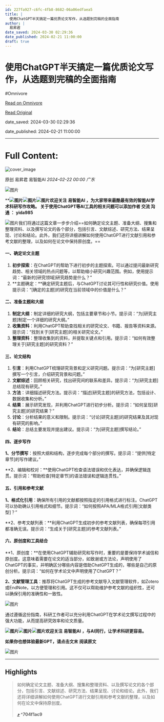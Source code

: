 ```yaml
---
id: 227fa927-c6fc-4fb8-8682-06a06edfaea5
title: |
  使用ChatGPT半天搞定一篇优质论文写作，从选题到完稿的全面指南
author: |
  易昇君
date_saved: 2024-03-30 02:29:36
date_published: 2024-02-21 11:00:00
draft: true
---
```


# 使用ChatGPT半天搞定一篇优质论文写作，从选题到完稿的全面指南
#Omnivore

[Read on Omnivore](https://omnivore.app/me/https-mp-weixin-qq-com-s-o-7-l-gefr-49-x-wc-pcb-6-d-b-lzw-18e8e0c8b2b)

[Read Original](https://mp.weixin.qq.com/s/o7lGEFR49X_wcPCB6dBLzw)

date_saved: 2024-03-30 02:29:36

date_published: 2024-02-21 11:00:00

--- 

# Full Content: 

![cover_image](https://proxy-prod.omnivore-image-cache.app/0x0,sWqLSyflOkTG4zHtiM0YA6IAoggsg2sq91MYtqQWBqok/https://mmbiz.qpic.cn/sz_mmbiz_jpg/R9WeJkpp8RpKwWm27WqR4Xw3YDno7QEhcro1B1sXylTkCOfyMDdbQiavQx1Dly78pibhhMGGE8vwOqesfRmqia3dw/0?wx_fmt=jpeg) 

原创  易昇君  易智能AI _2024-02-22 00:00_ _广东_ 

![图片](https://proxy-prod.omnivore-image-cache.app/0x0,sm_9YsLfJsTSWfU5_kMrp7hUue-PoR9eezYUwXe9eris/https://mmbiz.qpic.cn/sz_mmbiz_png/R9WeJkpp8RoJxcicMDHxb9EicdM2tdSJ7lcb2yibezorH2jk7rpuMVZjzq5lLX1J6PJRPmxFBxfeuIPVao8elfibyA/640?wx_fmt=png&from=appmsg)

****![图片](https://proxy-prod.omnivore-image-cache.app/0x0,sKNxzf_cj8ghrvH_-USBvZT935NIO5u6oXDDTkxA71tU/https://res.wx.qq.com/t/wx_fed/we-emoji/res/v1.3.10/assets/Expression/Expression_64@2x.png)![图片](https://proxy-prod.omnivore-image-cache.app/0x0,sKNxzf_cj8ghrvH_-USBvZT935NIO5u6oXDDTkxA71tU/https://res.wx.qq.com/t/wx_fed/we-emoji/res/v1.3.10/assets/Expression/Expression_64@2x.png)![图片](https://proxy-prod.omnivore-image-cache.app/0x0,sKNxzf_cj8ghrvH_-USBvZT935NIO5u6oXDDTkxA71tU/https://res.wx.qq.com/t/wx_fed/we-emoji/res/v1.3.10/assets/Expression/Expression_64@2x.png)欢迎关注** **易智能AI ，为大家带来最酷最有效的智能AI学术科研写作攻略。 关于使用ChatGPT等AI工具的相关问题可以添加作者 交流 沟通 ：** **yida985**

![图片](https://proxy-prod.omnivore-image-cache.app/0x0,sWZLkecj6B5F_fPE1pcFB1vrQ4VXmPiWwb1CKW2ERXhU/https://mmbiz.qpic.cn/sz_mmbiz_jpg/R9WeJkpp8RpKwWm27WqR4Xw3YDno7QEhhK5tfJUxFWy0MQ0IiaDOCZaSIPibD01C5kFVFFGTzEXfY5nHxuGyu2iag/640?wx_fmt=jpeg)我们将通过这篇文章一步步介绍==如何确定论文主题、准备大纲、搜集和整理资料、以及撰写论文的各个部分，包括引言、文献综述、研究方法、结果呈现、讨论和结论。此外，我们还将详细讲解如何使用ChatGPT进行文献引用和参考文献的整理，以及如何在论文中保持原创度。==

#### **一、确定论文主题**

1. **初步探索**：在ChatGPT的帮助下进行初步的主题探索。可以通过提问最新研究趋势、相关领域的热点问题等，以帮助缩小研究兴趣范围。例如，使用提示词：“最新的\[研究领域\]研究趋势是什么？”
2. **主题确定：**确定研究主题后，与ChatGPT讨论其可行性和研究价值。使用提示词：“\[确定的主题\]的研究在当前领域中的价值是什么？”

#### **二、准备主题和大纲**

1. **制定大纲**：制定详细的研究大纲，包括主要章节和小节。提示词：“为\[研究主题\]制定一个详细的研究大纲。”
2. **收集资料**：利用ChatGPT帮助查找相关的研究论文、书籍、报告等资料来源。提示词：“找到关于\[研究主题\]的相关研究论文。”
3. **整理资料**：整理收集到的资料，并提取关键点和引用。提示词：“如何有效整理关于\[研究主题\]的研究资料？”

#### **三、论文结构**

1. **引言**：利用ChatGPT梳理研究背景和定义研究问题。提示词：“为\[研究主题\]撰写一个引言，介绍研究背景和问题。”
2. **文献综述**：回顾相关研究，找出研究间的联系和差异。提示词：“为\[研究主题\]总结现有研究。”
3. **方法**：详细描述研究方法。提示词：“描述\[研究主题\]的研究方法，包括设计、数据收集和分析。”
4. **结果**：展示研究发现，并利用ChatGPT进行初步分析。提示词：“如何呈现\[研究主题\]的研究结果？”
5. **讨论**：分析结果的意义和限制。提示词：“讨论\[研究主题\]的研究结果及其对现有研究的影响。”
6. **结论**：总结主要发现并提出建议。提示词：“为\[研究主题\]撰写结论。”

#### **四、逐步写作**

**1、分节撰写**：按照大纲和结构，逐步完成每个部分的撰写。提示词：“提供\[特定章节\]的写作建议。”

**2、编辑和校对：**使用ChatGPT检查语法错误和优化表达，并确保逻辑连贯。提示词：“帮助检查\[特定章节\]的语法错误和逻辑连贯性。”

#### **五、引用和参考文献**

**1、格式化引用**：确保所有引用的文献都按照指定的引用格式进行标注。ChatGPT可以协助确认引用格式和细节。提示词：“如何按照APA/MLA格式引用\[文献类型\]？”

**2、参考文献列表：**利用ChatGPT生成初步的参考文献列表，确保每项引用都准确无误。提示词：“生成关于\[研究主题\]的参考文献列表。”

#### **六、原创度和工具结合**

**1、原创度：**在使用ChatGPT辅助研究和写作时，重要的是要保持学术诚信和原创度。这意味着需要在论文的适当部分，如致谢或方法论，声明使用了ChatGPT的事实，并明确区分哪些内容是借助ChatGPT生成的，哪些是自己的原创分析。提示词：“如何在学术论文中声明使用了ChatGPT？”

**2、文献管理工具**：推荐将ChatGPT生成的参考文献导入文献管理软件，如Zotero或EndNote，以方便管理和引用。这不仅可以帮助维护参考文献的组织性，还可以确保引用的准确性和一致性。

![图片](https://proxy-prod.omnivore-image-cache.app/0x0,sH1Bm_WOLr69WkpLCzpapR3OpSBXPIb-M5GXnQerErLo/https://mmbiz.qpic.cn/sz_mmbiz_png/R9WeJkpp8RoJxcicMDHxb9EicdM2tdSJ7lgHZOnTJfGqXZc6Pib8gMDEmpPHibYSKNv1xKYgYnXjX8LPVuqmd5sKiaw/640?wx_fmt=png&from=appmsg)

通过遵循这份指南，科研工作者可以充分利用ChatGPT在学术论文撰写过程中的强大功能，从而提高研究效率和论文质量。

**![图片](https://proxy-prod.omnivore-image-cache.app/0x0,sKNxzf_cj8ghrvH_-USBvZT935NIO5u6oXDDTkxA71tU/https://res.wx.qq.com/t/wx_fed/we-emoji/res/v1.3.10/assets/Expression/Expression_64@2x.png)![图片](https://proxy-prod.omnivore-image-cache.app/0x0,sKNxzf_cj8ghrvH_-USBvZT935NIO5u6oXDDTkxA71tU/https://res.wx.qq.com/t/wx_fed/we-emoji/res/v1.3.10/assets/Expression/Expression_64@2x.png)![图片](https://proxy-prod.omnivore-image-cache.app/0x0,sKNxzf_cj8ghrvH_-USBvZT935NIO5u6oXDDTkxA71tU/https://res.wx.qq.com/t/wx_fed/we-emoji/res/v1.3.10/assets/Expression/Expression_64@2x.png)欢迎关注** **易智能AI** **，与AI同行，让学术科研更容易。**

**如果你也想体验最新GPT，请点击文末** **阅读原文**

![图片](https://proxy-prod.omnivore-image-cache.app/0x0,sIs9mepvMueo2OuT8PK6MhNe5itrZRvSqkPtzAi40PYA/https://mmbiz.qpic.cn/sz_mmbiz_gif/R9WeJkpp8RqibJjOd18oq4q1nwU7YChJon22zRBicHXNTu6lFQ7iahtX4HYVLJqwic3NC84MvCBibAyDXDZxHtGicibCA/640?wx_fmt=gif&from=appmsg&wxfrom=5&wx_lazy=1&wx_co=1)

---

## Highlights

> 如何确定论文主题、准备大纲、搜集和整理资料、以及撰写论文的各个部分，包括引言、文献综述、研究方法、结果呈现、讨论和结论。此外，我们还将详细讲解如何使用ChatGPT进行文献引用和参考文献的整理，以及如何在论文中保持原创度。
> 
> ####  [⤴️](https://omnivore.app/me/https-mp-weixin-qq-com-s-o-7-l-gefr-49-x-wc-pcb-6-d-b-lzw-18e8e0c8b2b#704f1ac9-1f55-40bd-91d8-380bbfbd8a21)  ^704f1ac9

